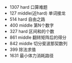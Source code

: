 * 1307 hard 口算难题
* 127 middle(近hard)  单词接龙
* 514 hard 自由之路
* 400 middle 第N个数字
* 327 hard 区间和的个数
* 861 middle 翻转矩阵后的得分
* 842 middle 切分斐波那契数列
* 399 除法求值
* 1631 最小体力消耗路径